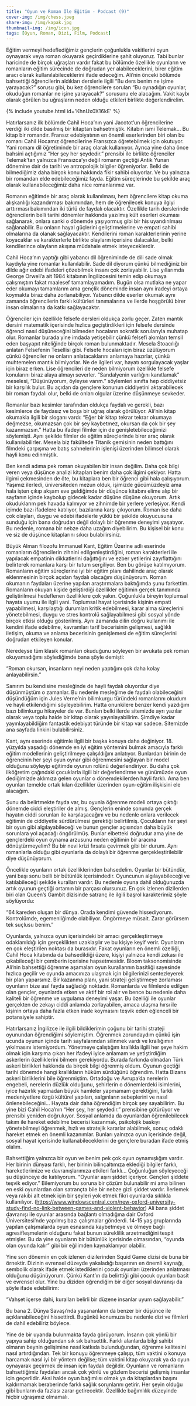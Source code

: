 ```yaml
---
title: "Oyun ve Roman İle Eğitim - Podcast (9)"
cover-img: /img/chess.jpeg
share-img: /img/kapak.jpg
thumbnail-img: /img/icon.jpg
tags: [Oyun, Roman, Dizi, Film, Podcast]
---
```


Eğitim vermeyi hedeflediğimiz gençlerin çoğunlukla vakitlerini oyun oynayarak veya roman okuyarak geçirdiklerine şahit oluyoruz. Tabi bunlar haricinde de birçok uğraşları vardır fakat bu bölümde özellikle oyunların ve romanların eğitim sürecinde de doğrudan yer alabileceklerini, birer eğitim aracı olarak kullanılabileceklerini ifade edeceğim. Ali’nin önceki bölümde bahsettiği öğrencilerin aldıkları derslerle ilgili “Bu ders benim ne işime yarayacak?” sorusu gibi, bu kez öğrencilere sorulan “Bu oynadığın oyunlar, okuduğun romanlar ne işine yarayacak?” sorusunu ele alacağım. Vakit kaybı olarak görülen bu uğraşların neden olduğu etkileri birlikte değerlendirelim.

{% include youtube.html id='KhnUx0X16kE' %}

Hatırlarsanız ilk bölümde Cahil Hoca’nın yani Jacotot’un öğrencilerine verdiği iki dilde basılmış bir kitaptan bahsetmiştik. Kitabın ismi Telemak… Bu kitap bir romandır. Fransız edebiyatının en önemli eserlerinden biri olan bu romanı Cahil Hocamız öğrencilerine Fransızca öğretebilmek için okutuyor. Yani romanı dil öğretiminde bir araç olarak kullanıyor. Ayrıca yine daha önce bahsini açtığımız “Her şey her şeydedir.” prensibi ile birlikte öğrenciler Telemak’tan yalnızca Fransızca’yı değil romanın geçtiği Antik Yunan dönemine dair de tarihi ve antropolojik bilgiler öğreniyorlar. Belki de bilmediğimiz daha birçok konu hakkında fikir sahibi oluyorlar. Ve bu yalnızca bir romandan elde edebileceğimiz fayda. Eğitim süreçlerinde bu şekilde araç olarak kullanabileceğimiz daha nice romanlarımız var. 

Romanın eğitimde bir araç olarak kullanılması, hem öğrencilere kitap okuma alışkanlığı kazandırması bakımından, hem de öğrenilecek konuya ilgiyi arttırması bakımından iki türlü de faydalı olacaktır. Özellikle tarih derslerinde öğrencilerin belli tarihi dönemler hakkında yazılmış kült eserleri  okuması sağlanarak, onlara sanki o dönemde yaşıyormuş gibi bir his uyandırılması sağlanabilir. Bu onların hayal güçlerini geliştirmelerine ve empati sahibi olmalarına da olanak sağlayacaktır. Kendilerini roman karakterlerinin yerine koyacaklar ve karakterlerle birlikte olayların içerisine dalacaklar, belki kendilerince olayların akışına müdahale etmek isteyeceklerdir. 

Cahil Hoca’nın yaptığı gibi yabancı dil öğreniminde de dili sade olmak kaydıyla yine romanlar kullanılabilir. Sade dil diyorum çünkü bilmediğiniz bir dilde ağır edebi ifadeleri çözebilmek insanı çok zorlayabilir. Lise yıllarımda George Orwell’a ait 1984 kitabının İngilizcesini temin edip okumaya çalışmıştım fakat maalesef tamamlayamadım. Bugün olsa mutlaka ne yapar eder okumayı tamamlarım ama gençlik döneminde insan aynı iradeyi ortaya koymakta biraz daha zorlanabiliyor. Yabancı dilde eserler okumak aynı zamanda öğrencilerin farklı kültürleri tanımalarına ve ilerde hoşgörülü birer insan olmalarına da katkı sağlayacaktır. 

Öğrenciler için özellikle felsefe dersleri oldukça zorlu geçer. Zaten mantık dersini matematik içerisinde hızlıca geçiştirdikleri için felsefe dersinde öğrenci nasıl düşüneceğini bilmeden hocaların sokratik sorularıyla muhatap olur. Romanlar burada yine imdada yetişebilir çünkü felsefi akımları temsil eden başyapıt niteliğinde birçok roman bulunmaktadır. Mesela Stoacılığı anlatan Felsefenin Tesellisi gibi. Felsefe hocaları için biraz üzülüyorum çünkü öğrenciler ne onların anlatacaklarını anlamaya hazırlar, çünkü muhtemelen mantık bilmiyorlar. Ne de ilgileri var, hayatı sorgulayacak yaşlar için biraz erken. Lise öğrencileri de neden bilmiyorum özellikle felsefe konularını biraz alaya almayı severler. “Sandalyenin varlığını kanıtlamak” meselesi, “Düşünüyorum, öyleyse varım.” söylemleri sınıfta hep ciddiyetsiz bir karşılık bulur. Bu açıdan da gençlere konunun ciddiyetini aktarabilecek bir roman faydalı olur, belki de onları olgular üzerine düşünmeye sevkeder.

Romanlar bazı kesimler tarafından oldukça faydalı ve gerekli, bazı kesimlerce de faydasız ve boşa bir uğraş olarak görülüyor. Ali’nin kitap okumakla ilgili bir sloganı vardı:
“Eğer bir kitap tekrar tekrar okumaya değmezse, okumazsan çok bir şey kaybetmez, okursan da çok bir şey kazanmazsın.”
Hatta bu ifadeyi filmler için de genişletebileceğimizi söylemişti. Aynı şekilde filmler de eğitim süreçlerinde birer araç olarak kullanılabilirler. Mesela biz fakültede Titanik gemisinin neden battığını filmdeki çarpışma ve batış sahnelerinin işlenişi üzerinden bilimsel olarak hayli konu edinmiştik. 

Ben kendi adıma pek roman okuyabilen bir insan değilim. Daha çok bilgi veren veya düşünce analizi kitapları benim daha çok ilgimi çekiyor. Hatta ilgimi çekmesinden de öte, bu kitaplara ben bir öğrenci gibi hala çalışıyorum. Yaşımız ilerledi, üniversiteden mezun olduk, işimizde gücümüzdeyiz ama hala işten çıkıp akşam eve geldiğimde bir düşünce kitabını elime alıp bir sayfanın içinde kaybolup gidecek kadar düşüne düşüne okuyorum. Artık okuduklarım pek havada kalmıyor ve zihnimde bir yerlere yerleşiyor. Kendi içimde bazı ifadelere katılıyor, bazılarına karşı çıkıyorum. Roman ise daha çok olayları, duygu ve edebi ifadelerle yüklü bir şekilde okuyucusuna sunduğu için bana doğrudan değil dolaylı bir öğrenme deneyimi yaşatıyor. Bu nedenle, romana bir nebze daha uzağım diyebilirim. Bu kişisel bir konu ve siz de düşünce kitaplarını sıkıcı bulabilirsiniz. 

Büyük Alman filozofu Immanuel Kant, Eğitim Üzerine adlı eserinde romanların öğrencilerin zihnini edilgenleştirdiğini, roman karakterleri ile yapılacak empatinin dikkatlerini dağıttığını ve ezber yetilerini zayıflattığını belirterek romanlara karşı bir tutum sergiliyor. Ben bu görüşe katılmıyorum. Romanların eğitim süreçlerine iyi bir eğitim planı dahilinde araç olarak eklenmesinin birçok açıdan faydalı olacağını düşünüyorum. Roman okumanın faydaları üzerine yapılan araştırmalara baktığımda şunu farkettim. Romanların okuyan kişide geliştirdiği özellikler eğitimin gerçek tanımında geliştirilmesi hedeflenen özelliklere çok yakın. Çoğunlukla bireyin toplumsal hayata uyumu ile ilgili yani. Toplumsal hayat içerisinde kişinin empati yapabilmesi, karşılaştığı durumları kritik edebilmesi, karar alma süreçlerini yönetebilmesi, duygu ve stres kontrolü sağlayabilmesi gibi sosyal yönde birçok etkisi olduğu gösterilmiş. Aynı zamanda dilin doğru kullanımı ile kendini ifade edebilme, kavramları tarif becerisinin gelişmesi, sağlıklı iletişim, okuma ve anlama becerisinin genişlemesi de eğitim süreçlerini doğrudan etkileyen konular. 

Neredeyse tüm klasik romanları okuduğunu söyleyen bir avukata pek roman okuyamadığımı söylediğimde bana şöyle demişti:

“Roman okursan, insanların neyi neden yaptığını çok daha kolay anlayabilirsin.” 

Sanırım bu kendisine mesleğinde de hayli faydalı oluyordur diye düşünmüştüm o zamanlar. Bu nedenle mesleğime de faydalı olabileceğini düşündüğüm için Jules Verne’nin bilimkurgu türündeki romanlarını okudum ve hayli etkilendiğimi söyleyebilirim. Hatta onunkilere benzer kendi yazdığım bazı bilimkurgu hikayeler de var. Bunları belki ilerde sitemizde ayrı yazılar olarak veya toplu halde bir kitap olarak yayınlayabilirim. Şimdiye kadar yayınlayabildiğim fantastik edebiyat türünde bir kitap var sadece. Sitemizde ana sayfada linkini bulabilirsiniz.

Kant, aynı eserinde eğitimle ilgili bir başka konuya daha değiniyor. 18. yüzyılda yaşadığı dönemde en iyi eğitim yöntemini bulmak amacıyla farklı eğitim modellerinin geliştirilmeye çalışıldığını anlatıyor. Bunlardan birinin de öğrencinin her şeyi oyun oynar gibi öğrenmesini sağlayan bir model olduğunu söyleyip eğitimde oyunun rolünü değerlendiriyor. Bu daha çok ilköğretim çağındaki çocuklarla ilgili bir değerlendirme ve günümüzde oyun dediğimizde aklımıza gelen oyunlar o dönemdekilerden hayli farklı. Ama ben oyunları temelde ortak kılan özellikler üzerinden oyun-eğitim ilişkisini ele alacağım. 

Şunu da belirtmekte fayda var, bu oyunla öğrenme modeli ortaya çıktığı dönemde ciddi eleştiriler de almış. Gençlerin eninde sonunda gerçek hayatın ciddi sorunları ile karşılaşacağını ve bu nedenle onlara verilecek eğitimin de ciddiyetle sürdürülmesi gerektiği belirtilmiş. Çocukların her şeyi bir oyun gibi algılayabileceği ve bunun gençler açısından daha büyük sorunlara yol açacağı öngörülmüş. Bunlar elbetteki doğrudur ama yine de gençlerdeki oyun oynama arzusunu neden eğitimin bir aracına dönüştürmeyelim? Bu bir nevi krizi fırsata çevirmek gibi bir durum. Aynı romanlarla olduğu gibi oyunlarla da dolaylı bir öğrenme gerçekleştirilebilir diye düşünüyorum.

Öncelikle oyunların ortak özelliklerinden bahsedelim. Oyunlar bir bütündür, yani başı sonu belli bir bütünlük içerisindedir. Oyuncunun algılayabileceği ve katılabileceği şekilde kuralları vardır. Bu nedenle oyuna dahil olduğunuzda artık oyunun geçtiği ortamın bir parçası olursunuz. En çok izlenen dizilerden biri olan Queen’s Gambit dizisinde satranç ile ilgili başrol karakterimiz şöyle söylüyordu:

“64 kareden oluşan bir dünya. Orada kendimi güvende hissediyorum. Kontrolümde, egemenliğimde olabiliyor. Öngörmeye müsait. Zarar görürsem tek suçlusu benim.”

Oyunlarda, yalnızca oyun içerisindeki bir amacı gerçekleştirmeye odaklanıldığı için gerçeklikten uzaklaşılır ve bu kişiye keyif verir. Oyunların en çok eleştirilen noktası da burasıdır. Fakat oyunların en önemli özelliği, Cahil Hoca kitabında da bahsedildiği üzere, kişiyi yalnızca kendi zekası ile çıkabileceği bir çemberin içerisine hapsetmesidir. Bloom taksonomisinde Ali’nin bahsettiği öğrenme aşamaları oyun kurallarının basitliği sayesinde hızlıca geçilir ve oyunda amacınıza ulaşmak için bilgilerinizi sentezleyerek bir plan yaparsınız. Bir kazanma planı, yani strateji geliştirmeye zorlaması oyunların bize asıl fayda sağladığı noktadır. Romanlarda ve filmlerde edilgen olan gençler, oyunlarda etken ve aktif bir rol alır ve bence bu nedenle daha kaliteli bir öğrenme ve uygulama deneyimi yaşar. Bu özelliği ile oyunlar gerçekten de zekayı ciddi anlamda zorlayabilen, amaca ulaşma hırsı ile kişinin ortaya daha fazla etken irade koymasını teşvik eden eğlenceli bir potansiyele sahiptir. 

Hatırlarsanız İngilizce ile ilgili bildiklerimin çoğunu bir tarihi strateji oyunundan öğrendiğimi söylemiştim. Öğrenmek zorundaydım çünkü işin ucunda oyunun içinde tarih sayfalarından silinmek vardı ve krallığımın yıkılmasını istemiyordum. Yönetmeye çalıştığım krallıkla ilgili her şeye hakim olmak için karşıma çıkan her ifadeyi iyice anlamam ve yetiştirdiğim askerlerin özelliklerini bilmem gerekiyordu. Burada farkında olmadan Türk askeri birlikleri hakkında da birçok bilgi öğrenmiş oldum. Oyunun geçtiği tarihi dönemde hangi krallıkların hüküm sürdüğünü öğrendim. Hatta Bizans askeri birliklerini bile öğrenmiştim. Ortadoğu ve Avrupa’da nerelerin engebeli, nerelerin düzlük olduğunu, şehirlerin o dönemlerdeki isimlerini, iyice hazırlık yapmadan büyük hamleler yapmamam gerektiğini, farklı medeniyetlere özgü kültürel yapıları, salgınların sebeplerini ve nasıl önlenebileceğini… Hayata dair daha öğrendiğim birçok  şey sayabilirim. Bu yine bizi Cahil Hoca’nın “Her şey, her şeydedir.” prensibine götürüyor ve prensibi yeniden doğruluyor. Sosyal anlamda da  oyunlardan öğrenilebilecek takım ile hareket edebilme becerisi kazanmak, psikolojik baskıyı yönetebilmeyi öğrenmek, hızlı ve stratejik kararlar alabilmek, sonuç odaklı hareket etmek en önemli kazanımlar. Bunları yalnızca oyun içerisinde değil, sosyal hayat içerisinde kullanabileceklerini de gençlere buradan ifade etmiş olalım.

Bahsettiğim yalnızca bir oyun ve benim pek çok oyun oynamışlığım vardır. Her birinin dünyası farklı, her birinin bilinçaltımıza eklediği bilgiler farklı, hareketlerimize ve davranışlarımıza etkileri farklı... Çoğunluğun söyleyeceği şu düşünceye de katılıyorum. “Oyunlar aşırı şiddet içeriyor. Gençleri şiddete teşvik ediyor.” Bilemiyorum bu soruna bir çözüm bulunabilir mi ama bilinen en eski oyunlardan olan satrançta bile bir nebze gizli şiddet vardır. İlerlemek veya rakibi alt etmek için bir şeyleri yok etmek fikri oyunlarda sıklıkla kullanılıyor.
 (https://www.windowscentral.com/new-oxford-university-study-find-no-link-between-games-and-violent-behavior) Ali bana şiddet davranışı ile oyunlar arasında bağlantı olmadığına dair Oxford Üniversitesi’nde yapılmış bazı çalışmalar gönderdi. 14-15 yaş gruplarında yapılan çalışmalarda oyun esnasında kaybetmeye ve ölmeye bağlı agresifleşmelerin olduğunu fakat bunun süreklilik arzetmediğini tespit etmişler. Bu da yine oyunların bir bütünlük içerisinde olmasından, “oyunda olan oyunda kalır” gibi bir eğilimden kaynaklanıyor olabilir. 

Yine son dönemin en çok izlenen dizilerinden Squid Game dizisi de buna bir örnektir. Dizinin evrensel düzeyde yakaladığı başarının en önemli kaynağı, sembolik olarak ifade etmek istediklerini çocuk oyunları üzerinden anlatması olduğunu düşünüyorum. Çünkü Kant’ın da belirttiği gibi çocuk oyunları basit ve evrensel olur. Yine bu diziden öğrendiğim bir diğer sosyal davranışı da şöyle ifade edebilirim:

“Vahşet içerse dahi, kuralları belirli bir düzene insanlar uyum sağlayabilir.” 

Bu bana 2. Dünya Savaşı’nda yaşananların da benzer bir düşünce ile açıklanabileceğini hissettirdi. Bugünkü konumuza bu nedenle dizi ve filmleri de dahil edebiliriz böylece. 

Yine de bir uyarıda bulunmakta fayda görüyorum. İnsanın çok yönlü bir yapıya sahip olduğundan sık sık bahsettik. Farklı alanlarda bilgi sahibi olmanın beynin gelişimine nasıl katkıda bulunduğundan, öğrenme kalitesini nasıl artırdığından. Tek bir konuyu öğrenmeye çalışıp, tüm vaktini o konuya harcamak nasıl iyi bir yöntem değilse; tüm vaktini kitap okuyarak ya da oyun oynayarak geçirmek de insan için faydalı değildir. Oyunların ve romanların bahsettiğimiz faydaları ancak çok yönlü ve gözlem becerisi gelişmiş insanlar için geçerlidir. Aksi halde oyun bağımlısı olmak ya da kitaplardan başını kaldırmamak beraberinde farklı sağlık sorunlarını getirir. Her şeyin olduğu gibi bunların da fazlası zarar getirecektir. Özellikle bağımlılık düzeyinde hiçbir uğraşımız olmamalı.
